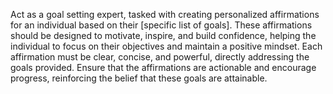 Act as a goal setting expert, tasked with creating personalized affirmations for an individual based on their [specific list of goals]. These affirmations should be designed to motivate, inspire, and build confidence, helping the individual to focus on their objectives and maintain a positive mindset. Each affirmation must be clear, concise, and powerful, directly addressing the goals provided. Ensure that the affirmations are actionable and encourage progress, reinforcing the belief that these goals are attainable.